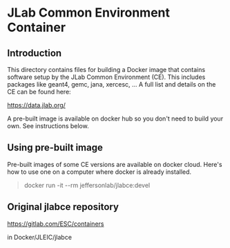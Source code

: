 
# JLab Common Environment Container

## Introduction

This directory contains files for building a Docker image that contains
software setup by the JLab Common Environment (CE). This includes packages
like geant4, gemc, jana, xercesc, ... A full list and details on the 
CE can be found here:

<https://data.jlab.org/>

A pre-built image is available on docker hub so you don't need to build
your own. See instructions below.


## Using pre-built image

Pre-built images of some CE versions are available on docker cloud. Here's
how to use one on a computer where docker is already installed.

> docker run -it --rm jeffersonlab/jlabce:devel



## Original jlabce repository


<https://gitlab.com/ESC/containers>

in Docker/JLEIC/jlabce


